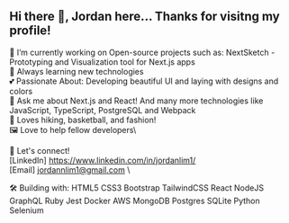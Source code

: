 ## Hi there 👋, Jordan here... Thanks for visitng my profile!

🔭 I’m currently working on Open-source projects such as: NextSketch - Prototyping and Visualization tool for Next.js apps \
🌱 Always learning new technologies\
💕 Passionate About: Developing beautiful UI and laying with designs and colors\
💬 Ask me about Next.js and React! And many more technologies like JavaScript, TypeScript, PostgreSQL and Webpack\
🎥 Loves hiking, basketball, and fashion!\
🖼️ Love to help fellow developers\

📧 Let's connect!\
[LinkedIn] https://www.linkedin.com/in/jordanlim1/  \
[Email] jordannlim1@gmail.com   \

🛠 Building with:
HTML5 CSS3 Bootstrap TailwindCSS React NodeJS GraphQL Ruby Jest Docker AWS MongoDB Postgres SQLite Python Selenium

